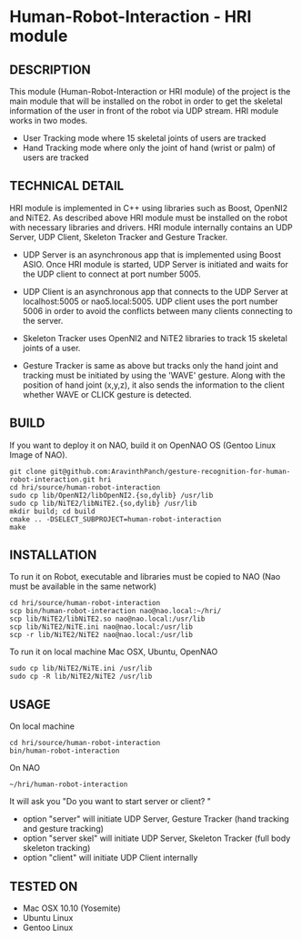 Human-Robot-Interaction - HRI module
==================================================================

DESCRIPTION
--------------------------------------
This module (Human-Robot-Interaction or HRI module) of the project is the main module that will be installed on the robot in order to get the skeletal information of the user in front of the robot via UDP stream.
HRI module works in two modes.

- User Tracking mode where 15 skeletal joints of users are tracked
- Hand Tracking mode where only the joint of hand (wrist or palm) of users are tracked


TECHNICAL DETAIL
--------------------------------------
HRI module is implemented in C++ using libraries such as Boost, OpenNI2 and NiTE2.
As described above HRI module must be installed on the robot with necessary libraries and drivers.
HRI module internally contains an UDP Server, UDP Client, Skeleton Tracker and Gesture Tracker.

- UDP Server is an asynchronous app that is implemented using Boost ASIO.
Once HRI module is started, UDP Server is initiated and waits for the UDP client to connect at port number 5005.

- UDP Client is an asynchronous app that connects to the UDP Server at localhost:5005 or nao5.local:5005.
UDP client uses the port number 5006 in order to avoid the conflicts between many clients connecting to the server.

- Skeleton Tracker uses OpenNI2 and NiTE2 libraries to track 15 skeletal joints of a user.

- Gesture Tracker is same as above but tracks only the hand joint and tracking must be initiated by using the 'WAVE' gesture.
Along with the position of hand joint (x,y,z), it also sends the information to the client whether WAVE or CLICK gesture is detected.


BUILD
--------------------------------------
If you want to deploy it on NAO, build it on OpenNAO OS (Gentoo Linux Image of NAO).

```
git clone git@github.com:AravinthPanch/gesture-recognition-for-human-robot-interaction.git hri
cd hri/source/human-robot-interaction
sudo cp lib/OpenNI2/libOpenNI2.{so,dylib} /usr/lib
sudo cp lib/NiTE2/libNiTE2.{so,dylib} /usr/lib
mkdir build; cd build
cmake .. -DSELECT_SUBPROJECT=human-robot-interaction
make
```

INSTALLATION
--------------------------------------
To run it on Robot, executable and libraries must be copied to NAO (Nao must be available in the same network)
```
cd hri/source/human-robot-interaction
scp bin/human-robot-interaction nao@nao.local:~/hri/
scp lib/NiTE2/libNiTE2.so nao@nao.local:/usr/lib
scp lib/NiTE2/NiTE.ini nao@nao.local:/usr/lib
scp -r lib/NiTE2/NiTE2 nao@nao.local:/usr/lib
```

To run it on local machine Mac OSX, Ubuntu, OpenNAO
```
sudo cp lib/NiTE2/NiTE.ini /usr/lib
sudo cp -R lib/NiTE2/NiTE2 /usr/lib
```


USAGE
--------------------------------------
On local machine
```
cd hri/source/human-robot-interaction
bin/human-robot-interaction
```

On NAO
```
~/hri/human-robot-interaction
```

It will ask you "Do you want to start server or client? "
- option "server" will initiate UDP Server, Gesture Tracker (hand tracking and gesture tracking)
- option "server skel" will initiate UDP Server, Skeleton Tracker (full body skeleton tracking)
- option "client" will initiate UDP Client internally


TESTED ON
--------------------------------------
- Mac OSX 10.10 (Yosemite)
- Ubuntu Linux
- Gentoo Linux
